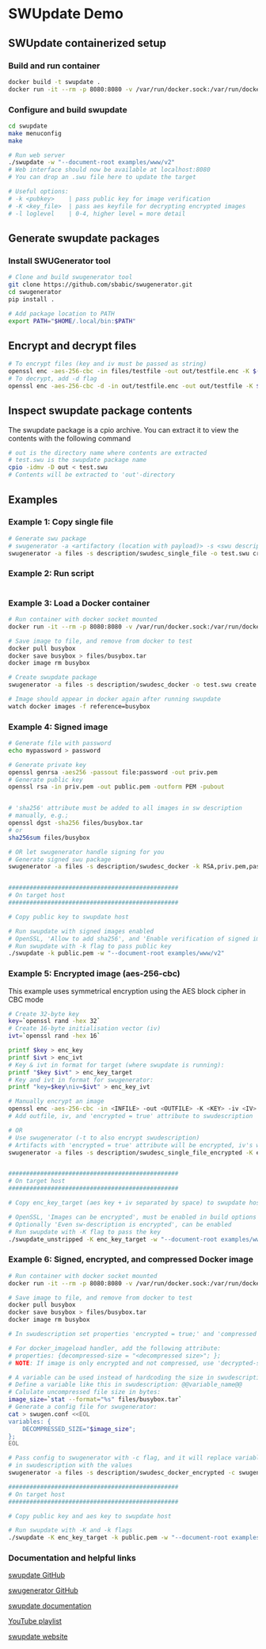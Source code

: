 # SWUpdate Demo

## SWUpdate containerized setup

### Build and run container
```bash
docker build -t swupdate .
docker run -it --rm -p 8080:8080 -v /var/run/docker.sock:/var/run/docker.sock swupdate
```

### Configure and build swupdate
```bash
cd swupdate
make menuconfig
make

# Run web server
./swupdate -w "--document-root examples/www/v2"
# Web interface should now be available at localhost:8080
# You can drop an .swu file here to update the target

# Useful options:
# -k <pubkey>    | pass public key for image verification
# -K <key_file>  | pass aes keyfile for decrypting encrypted images
# -l loglevel    | 0-4, higher level = more detail

```

## Generate swupdate packages

### Install SWUGenerator tool
```bash
# Clone and build swugenerator tool
git clone https://github.com/sbabic/swugenerator.git
cd swugenerator
pip install .

# Add package location to PATH
export PATH="$HOME/.local/bin:$PATH"
```

## Encrypt and decrypt files

```bash
# To encrypt files (key and iv must be passed as string)
openssl enc -aes-256-cbc -in files/testfile -out out/testfile.enc -K $(cat enc_key) -iv $(cat enc_ivt)
# To decrypt, add -d flag
openssl enc -aes-256-cbc -d -in out/testfile.enc -out out/testfile -K $(cat enc_key) -iv $(cat enc_ivt)
```


## Inspect swupdate package contents

The swupdate package is a cpio archive. You can extract it to view the contents with the following command
```bash
# out is the directory name where contents are extracted
# test.swu is the swupdate package name
cpio -idmv -D out < test.swu
# Contents will be extracted to 'out'-directory
```

## Examples


### Example 1: Copy single file

```bash
# Generate swu package
# swugenerator -a <artifactory (location with payload)> -s <swu descripton file> -o <output filename> create
swugenerator -a files -s description/swudesc_single_file -o test.swu create
```

### Example 2: Run script
```bash

```

### Example 3: Load a Docker container
```bash
# Run container with docker socket mounted
docker run -it --rm -p 8080:8080 -v /var/run/docker.sock:/var/run/docker.sock swupdate

# Save image to file, and remove from docker to test
docker pull busybox
docker save busybox > files/busybox.tar
docker image rm busybox

# Create swupdate package
swugenerator -a files -s description/swudesc_docker -o test.swu create

# Image should appear in docker again after running swupdate
watch docker images -f reference=busybox
```

### Example 4: Signed image
```bash
# Generate file with password
echo mypassword > password

# Generate private key
openssl genrsa -aes256 -passout file:password -out priv.pem
# Generate public key
openssl rsa -in priv.pem -out public.pem -outform PEM -pubout


# 'sha256' attribute must be added to all images in sw description
# manually, e.g.;
openssl dgst -sha256 files/busybox.tar
# or
sha256sum files/busybox

# OR let swugenerator handle signing for you
# Generate signed swu package
swugenerator -a files -s description/swudesc_docker -k RSA,priv.pem,password -o test.swu create


################################################
# On target host
################################################

# Copy public key to swupdate host

# Run swupdate with signed images enabled
# OpenSSL, 'Allow to add sha256', and 'Enable verification of signed images' must be enabled in build options
# Run swupdate with -k flag to pass public key
./swupdate -k public.pem -w "--document-root examples/www/v2"
```

### Example 5: Encrypted image (aes-256-cbc)

This example uses symmetrical encryption using the AES block cipher in CBC mode

```bash
# Create 32-byte key
key=`openssl rand -hex 32`
# Create 16-byte initialisation vector (iv)
ivt=`openssl rand -hex 16`

printf $key > enc_key
printf $ivt > enc_ivt
# Key & ivt in format for target (where swupdate is running):
printf "$key $ivt" > enc_key_target
# Key and ivt in format for swugenerator:
printf "key=$key\niv=$ivt" > enc_key_ivt

# Manually encrypt an image
openssl enc -aes-256-cbc -in <INFILE> -out <OUTFILE> -K <KEY> -iv <IV>
# Add outfile, iv, and 'encrypted = true' attribute to swudescription

# OR
# Use swugenerator (-t to also encrypt swudescription)
# Artifacts with 'encrypted = true' attribute will be encrypted, iv's will be automatically created
swugenerator -a files -s description/swudesc_single_file_encrypted -K enc_key_ivt -o test.swu create


################################################
# On target host
################################################

# Copy enc_key_target (aes key + iv separated by space) to swupdate host

# OpenSSL, 'Images can be encrypted', must be enabled in build options
# Optionally 'Even sw-description is encrypted', can be enabled
# Run swupdate with -K flag to pass the key
./swupdate_unstripped -K enc_key_target -w "--document-root examples/www/v2"
```

### Example 6: Signed, encrypted, and compressed Docker image

```bash
# Run container with docker socket mounted
docker run -it --rm -p 8080:8080 -v /var/run/docker.sock:/var/run/docker.sock swupdate

# Save image to file, and remove from docker to test
docker pull busybox
docker save busybox > files/busybox.tar
docker image rm busybox

# In swudescription set properties 'encrypted = true;' and 'compressed = "zlib";'

# For docker_imageload handler, add the following attribute:
# properties: {decompressed-size = "<decompressed size>"; };
# NOTE: If image is only encrypted and not compressed, use 'decrypted-size' instead

# A variable can be used instead of hardcoding the size in swudescription
# Define a variable like this in swudescription: @@variable_name@@
# Calulate uncompressed file size in bytes:
image_size=`stat --format="%s" files/busybox.tar`
# Generate a config file for swugenerator:
cat > swugen.conf <<EOL
variables: {
    DECOMPRESSED_SIZE="$image_size";
};
EOL

# Pass config to swugenerator with -c flag, and it will replace variables
# in swudescription with the values
swugenerator -a files -s description/swudesc_docker_encrypted -c swugen.conf -K enc_key_ivt -k RSA,priv.pem,password -o test.swu create

################################################
# On target host
################################################

# Copy public key and aes key to swupdate host

# Run swupdate with -K and -k flags
./swupdate -K enc_key_target -k public.pem -w "--document-root examples/www/v2"
```

### Documentation and helpful links

[swupdate GitHub](https://github.com/sbabic/swupdate/)

[swugenerator GitHub](https://github.com/sbabic/swugenerator/)

[swupdate documentation](https://sbabic.github.io/swupdate/index.html)

[YouTube playlist](https://www.youtube.com/playlist?list=PLK9xZawczYSDCG8whHT48N9v3X9BfcbOL)

[swupdate website](https://swupdate.org/)